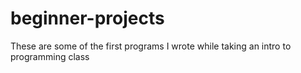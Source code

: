 # beginner-projects
These are some of the first programs I wrote while taking an intro to programming class
